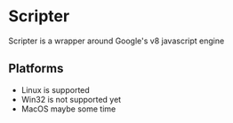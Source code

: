 # Scripter
Scripter is a wrapper around Google's v8 javascript engine

## Platforms
- Linux is supported
- Win32 is not supported yet
- MacOS maybe some time
